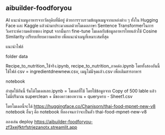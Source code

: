 ## aibuilder-foodforyou

AI แนะนำเมนูอาหารจากวัตถุดิบที่มีอยู่ ด้วยการรวบรวมข้อมูลเมนูจากแหล่งต่าง ๆ ทั้งใน Hugging Face และ Kaggle แล้วนำมาประมวลผลด้วยโมเดลภาษา Sentence Transformerในการวิเคราะห์ความคล้ายของ input จากนั้นเรา fine-tune โมเดลกับข้อมูลอาหารไทยแล้วใช้ Cosine Similarity เปรียบเทียบความคล้าย เพื่อแนะนำเมนูที่เหมาะสมที่สุด

แนะนำไฟล์

folder data 

Recipe_to_nutrition_ใช้จริง.ipynb, recipe_to_nutrition_ภาคต่อ.ipynb โดยทั้งสองอันนี้ใช้ไฟล์ csv = ingredientdnewnew.csv, เมนูไม่มีจุดแล้ว.csv เพื่อเติมสารอาหาร

notebook

ล่าสุดใช้อันนี้ รันได้โมเดลเลย.ipynb = โมเดลที่ใช้ โดยใช้ข้อมูลจาก Copy of 500 lable แล้ว ไม่มีปริมาณ superclean + มีของคาวของหวาน + queryครบ - Sheet1.csv

โดยโมเดลนี้จะได้ https://huggingface.co/Chanisorn/thai-food-mpnet-new-v8
notebook อื่นๆ คือ notebook ที่ลองจนกว่าจะเป็นตัว thai-food-mpnet-new-v8

ลองเล่น deploy https://aibuilder-foodforyou-zf3xejfktrfstrjezanotx.streamlit.app
